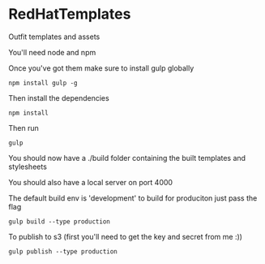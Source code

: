 RedHatTemplates
===============

Outfit templates and assets

You'll need node and npm

Once you've got them make sure to install gulp globally

```
npm install gulp -g
```

Then install the dependencies

```
npm install
```

Then run
```
gulp
```

You should now have a ./build folder containing the built templates and stylesheets

You should also have a local server on port 4000


The default build env is 'development' to build for produciton just pass the flag
```
gulp build --type production
```

To publish to s3 (first you'll need to get the key and secret from me :))
```
gulp publish --type production
```
